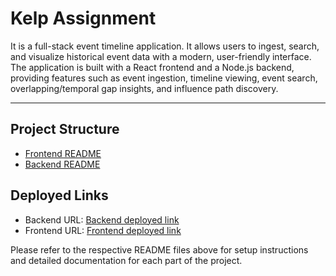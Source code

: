 # Kelp Assignment

It is a full-stack event timeline application. It allows users to ingest, search, and visualize historical event data with a modern, user-friendly interface. The application is built with a React frontend and a Node.js backend, providing features such as event ingestion, timeline viewing, event search, overlapping/temporal gap insights, and influence path discovery.

---

## Project Structure

- [Frontend README](https://github.com/psankhe28/kelp-assignment/blob/main/frontend/README.md)
- [Backend README](https://github.com/psankhe28/kelp-assignment/blob/main/backend/README.md)

## Deployed Links

- Backend URL: [Backend deployed link](https://task-api-asbl.onrender.com)
- Frontend URL: [Frontend deployed link](https://task-78bm.onrender.com)

Please refer to the respective README files above for setup instructions and detailed documentation for each part of the project.
